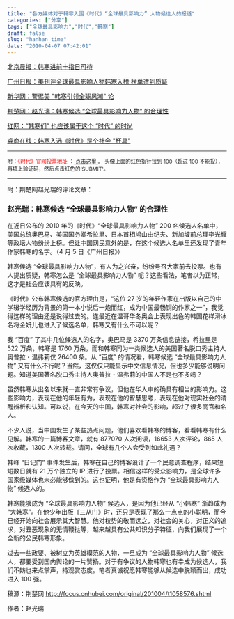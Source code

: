 ```yaml
---
title: "各方媒体对于韩寒入围《时代》“全球最具影响力” 人物候选人的报道"
categories: ["分享"]
tags: ["全球最具影响力","时代","韩寒"]
draft: false
slug: "hanhan_time"
date: "2010-04-07 07:42:01"
---
```


<a href="http://www.morningpost.com.cn/wenti/wyxw/2010-04-05/46737.shtml" target="_blank"> 北京晨报：韩寒进前十指日可待 </a>

<a href="http://http://news.sohu.com/20100405/n271315907.shtml" target="_blank"> 广州日报：美刊评全球最具影响人物韩寒入榜 榜单遭到质疑 </a>

<a href="http://ent.ce.cn/main/ywq/pl/201004/05/t20100405_21232022.shtml" target="_blank"> 新华网：警惕美 "韩寒引领全球风潮" 论 </a>

<a href="http://http://focus.cnhubei.com/original/201004/t1058576.shtml" target="_blank"> 荆楚网：赵光瑞：韩寒候选 “全球最具影响力人物” 的合理性 </a>

<a href="http://hlj.rednet.cn/c/2010/04/06/1934708.htm" target="_blank"> 红网：“韩寒们” 也应该属于这个 “时代” 的时尚 </a>

<a href="http://http://new.spn.com.cn/1/344265.shtml" target="_blank"> 睿商在线：韩寒入选《时代》是个社会 "杯具"</a>

<hr>
<span style="font-weight: normal; font-size: 12px; color: #222222;"> 附：<span style="color: #f00;">《时代》官网投票地址 </span>：<span style="color: #f00;"><a href="http://www.time.com/time/specials/packages/article/0,28804,1972075_1972078_1972568,00.html" target="_blank"> 点击这里 </a></span>。
 头像上面的红色指针拉到 100（超过 100 不能投），再填上验证码，然后点击红色的‘SUBMIT'。</span>
<hr>

附：荆楚网赵光瑞的评论文章：

<h3 > 赵光瑞：韩寒候选 “全球最具影响力人物” 的合理性 </h3>

在近日公布的 2010 年的《时代》“全球最具影响力人物” 200 名候选人名单中，美国总统奥巴马、美国国务卿希拉里、日本首相鸠山由纪夫、新加坡前总理李光耀等政坛人物纷纷上榜。但让中国网民意外的是，在这个候选人名单里还发现了青年作家韩寒的名字。（4 月 5 日《广州日报》）

韩寒候选 “全球最具影响力人物”，有人为之兴奋，纷纷号召大家前去投票。也有人提出质疑，韩寒怎么是 “全球最具影响力人物” 呢？这些看法，笔者以为正常，这才是社会应该具有的反映。

《时代》公布韩寒候选的官方理由是，“这位 27 岁的年轻作家在出版以自己的中学辍学经历为背景的第一本小说后一炮而红，成为中国最畅销的作家之一”，我觉得这样的理由还是说得过去的。连最近在温哥华冬奥会上表现出色的韩国花样滑冰名将金妍儿也进入了候选名单，韩寒又有什么不可以呢？

我 “百度” 了其中几位候选人的名字，奥巴马是 3370 万条信息链接，希拉里是 522 万条，韩寒是 1760 万条，而和韩寒同为一类候选人的美国著名脱口秀主持人奥普拉・温弗莉仅 26400 条。从 “百度” 的情况看，韩寒候选 “全球最具影响力人物” 又有什么不行呢？当然，这仅仅只能显示中文信息情况，但也多少能够说明问题。知道美国著名脱口秀主持人奥普拉・温弗莉的中国人不是也不多吗？

虽然韩寒从出名以来就一直非常有争议，但他在华人中的确具有相当的影响力。这些影响力，表现在他的年轻有为，表现在他的智慧思考，表现在他对现实社会的清醒辨析和认知。可以说，在今天的中国，韩寒对社会的影响，超过了很多高官和名人。

不少人说，当中国发生了某些热点问题，他们喜欢看韩寒的博客，看看韩寒有什么见解。韩寒的一篇博客文章，就有 877070 人次阅读，16653 人次评论，865 人次收藏，1300 人次转载。请问，全球有几个人会受到如此礼遇？

韩峰 “日记门” 事件发生后，韩寒在自己的博客设计了一个民意调查程序，结果短短数日就有 21 万个独立的 IP 进行了投票。相信这样的受众影响力，是全球许多国家级媒体也未必能够做到的。这也证明，他是有资格作为 “全球最具影响力人物” 候选人的。

韩寒能够成为 “全球最具影响力人物” 候选人，是因为他已经从 “小韩寒” 渐趋成为 “大韩寒”。在他少年出版《三从门》时，还只是表现了那么一点点的小聪明，而今已经开始向社会展示其大智慧。他对权势的敬而远之，对社会的关心，对正义的追求，对丑恶现象的无情鞭挞等，越来越具有公共知识分子特征，向我们展现了一个全新的公民韩寒形象。

过去一些政要、被树立为英雄模范的人物，一旦成为 “全球最具影响力人物” 候选人，都要受到国内舆论的一片赞扬。对于有争议的人物韩寒也有幸成为候选人，我们不妨也来点掌声，持观赏态度。笔者真诚祝愿韩寒能够从候选中脱颖而出，成功进入 100 强。

稿源：荆楚网 <a href="http://focus.cnhubei.com/original/201004/t1058576.shtml" target="_blank">http://focus.cnhubei.com/original/201004/t1058576.shtml</a>

作者：赵光瑞


